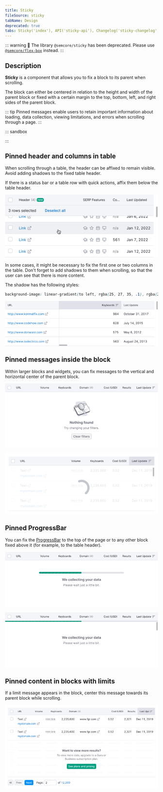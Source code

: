 ```yaml
---
title: Sticky
fileSource: sticky
tabName: Design
deprecated: true
tabs: Sticky('index'), API('sticky-api'), Changelog('sticky-changelog')
---
```


::: warning
:rotating_light: The library `@semcore/sticky` has been deprecated. Please use [`@semcore/flex-box`](/layout/box-system/) instead.
:::

## Description

**Sticky** is a component that allows you to fix a block to its parent when scrolling.

The block can either be centered in relation to the height and width of the parent block or fixed with a certain margin to the top, bottom, left, and right sides of the parent block.

::: tip
Pinned messages enable users to retain important information about loading, data collection, viewing limitations, and errors when scrolling through a page.
:::

::: sandbox

<script lang="tsx">
import React from 'react';
import styled from 'styled-components';
import { Box } from '@semcore/ui/flex-box';
import Checkbox from '@semcore/ui/checkbox';
import Link from '@semcore/ui/link';
import Table from '@semcore/ui/table';
import { Text } from '@semcore/ui/typography';
import Button from '@semcore/ui/button';
import Spin from '@semcore/ui/spin';
import ScrollArea from '@semcore/ui/scroll-area';

function shuffle(a) {
  for (let i = a.length - 1; i > 0; i--) {
    const j = Math.floor(Math.random() * (i + 1));
    [a[i], a[j]] = [a[j], a[i]];
  }
  return a;
}

let data = [
  {
    keyword: 'ebay buy',
    kd: '77.8',
    cpc: '$1.25',
    vol: '32,500,000',
  },
  {
    keyword: 'www.ebay.com',
    kd: '11.2',
    cpc: '$3.4',
    vol: '65,457,920',
  },
  {
    keyword: 'www.ebay.com',
    kd: '10',
    cpc: '$0.65',
    vol: '47,354,640',
  },
  {
    keyword: 'ebay buy',
    kd: '-',
    cpc: '$0',
    vol: 'n/a',
  },
  {
    keyword: 'ebay buy',
    kd: '75.89',
    cpc: <Spin />,
    vol: <Spin />,
  },
];

data.forEach(() => {
  data = shuffle(data.concat(data));
});

const Loader = styled.tr`
  position: absolute;
  top: 0;
  left: 0;
  right: 0;
  bottom: 0;
  display: flex;
  align-items: flex-start;
  justify-content: center;
  padding-top: 150px;
  background: hsla(0, 0%, 100%, 0.8);
`;

const Demo = () => (
  <ScrollArea h={500}>
    <Table style={{ position: 'relative' }}>
      <Table.Body>
        {data.map((row, i) => (
          <Table.Row key={i}>
            <Table.Cell>
              <Checkbox>
                <Checkbox.Value />
              </Checkbox>
            </Table.Cell>
            <Table.Cell>
              <Link>{row.keyword}</Link>
            </Table.Cell>
            <Table.Cell align='right'>{row.kd}</Table.Cell>
            <Table.Cell align='right'>{row.cpc}</Table.Cell>
            <Table.Cell align='right'>{row.vol}</Table.Cell>
          </Table.Row>
        ))}
        <Loader>
          <td>
            <Box position='sticky' top={150} style={{ textAlign: 'center' }}>
              <Text size={500} medium tag='h4' mb='16px'>
                Want to view more results?
              </Text>
              <Text size={300} tag='p' mb='24px'>
                To view more data, upgrade to a Guru or Business subscription plan.
              </Text>
              <Button use='primary' theme='success' size='l'>
                See plans and pricing
              </Button>
            </Box>
          </td>
        </Loader>
      </Table.Body>
    </Table>
  </ScrollArea>
);
</script>

:::

## Pinned header and columns in table

When scrolling through a table, the header can be affixed to remain visible. Avoid adding shadows to the fixed table header.

If there is a status bar or a table row with quick actions, affix them below the table header.

![](static/sticky-row.png)

In some cases, it might be necessary to fix the first one or two columns in the table. Don't forget to add shadows to them when scrolling, so that the user can see that there is more content.

The shadow has the following styles:

```CSS
background-image: linear-gradient(to left, rgba(25, 27, 35, .1), rgba(255, 255, 255, 0));
```

![](static/sticky-column.png)

## Pinned messages inside the block

Within larger blocks and widgets, you can fix messages to the vertical and horizontal center of the parent block.

![](static/nothing-found-sticky.png)

![](static/sticky-loading-1.png)

## Pinned ProgressBar

You can fix the [ProgressBar](/components/progress-bar/) to the top of the page or to any other block fixed above it (for example, to the table header).

![](static/sticky-1.png)

![](static/sticky-2.png)

## Pinned content in blocks with limits

If a limit message appears in the block, center this message towards its parent block while scrolling.

![](static/table-limit-pro.png)


